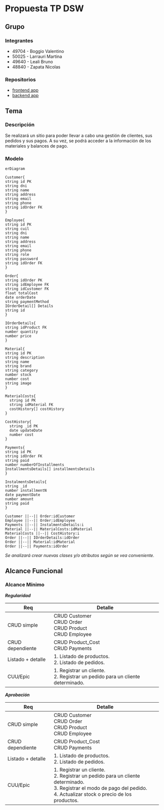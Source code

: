 # Propuesta TP DSW

## Grupo

### Integrantes

- 49704 - Boggio Valentino
- 50025 - Larrauri Martina
- 49640 - Leali Bruno
- 48840 - Zapata Nicolas

### Repositorios

- [frontend app](https://github.com/NicoZapata28/frontend-tp-dsw-2024)
- [backend app](https://github.com/valentttino/backend-tp-dsw-2024)

## Tema

### Descripción

Se realizará un sitio para poder llevar a cabo una gestión de clientes, sus pedidos y sus pagos. A su vez, se podrá acceder a la información de los materiales y balances de pago.

### Modelo

```mermaid
erDiagram

Customer{
string id PK
string dni
string name
string address
string email
string phone
string idOrder FK
}

Employee{
string id PK
string cuil
string dni
string name
string address
string email
string phone
string role
string password
string idOrder FK
}

Order{
string idOrder PK
string idEmployee FK
string idCustomer FK
float totalCost
date orderDate
string paymentMethod
IOrderDetail[] Details
string id
}

IOrderDetails{
string idProduct FK
number quantity
number price
}

Material{
string id PK
string description
string name
string brand
string category
number stock
number cost
string image
}

MaterialCosts{
  string id PK
  string idMaterial FK
  costHistory[] costHistory
}

CostHistory{
  string _id PK
  date updateDate
  number cost
}

Payments{
string id PK
string idOrder FK
string paid
number numberOfInstallments
InstallmentsDetails[] installmentsDetails
}

InstalmentsDetails{
string _id
number installmentN
date paymentDate
number amount
string paid
}

Customer ||--|| Order:idCustomer
Employee ||--|| Order:idEmployee
Payments ||--|| InstalmentsDetails:i
Material ||--|| MaterialCosts:idMaterial
MaterialCosts ||--|| CostHistory:i
Order ||--|| IOrderDetails:idOrder
Order ||--|| Material:idMaterial
Order ||--|| Payments:idOrder
```

_Se analizará crear nuevas clases y/o atributos según se vea conveniente._

## Alcance Funcional

### Alcance Mínimo

**_Regularidad_**

| Req | Detalle |
|--|--|
| CRUD simple | CRUD Customer <br> CRUD Order <br> CRUD Product <br> CRUD Employee |
|CRUD dependiente|CRUD Product_Cost <br> CRUD Payments |
|Listado + detalle|1. Listado de productos. <br> 2. Listado de pedidos.|
|CUU/Epic|1. Registrar un cliente. <br> 2. Registrar un pedido para un cliente determinado.|

**_Aprobación_**

| Req | Detalle |
|--|--|
| CRUD simple | CRUD Customer <br> CRUD Order <br> CRUD Product <br> CRUD Employee |
|CRUD dependiente|CRUD Product_Cost <br> CRUD Payments |
|Listado + detalle|1. Listado de productos. <br> 2. Listado de pedidos.|
|CUU/Epic|1. Registrar un cliente. <br> 2. Registrar un pedido para un cliente determinado. <br> 3. Registrar el modo de pago del pedido. <br> 4. Actualizar stock o precio de los productos. |
